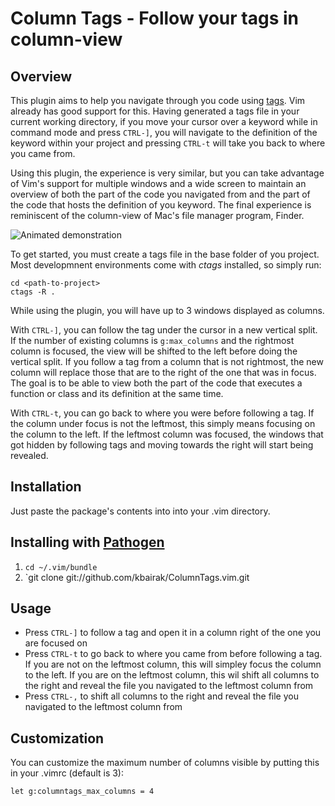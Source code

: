 # Column Tags - Follow your tags in column-view

## Overview

This plugin aims to help you navigate through you code using
[tags](http://ctags.sourceforge.net/). Vim already has good support for this.
Having generated a tags file in your current working directory, if you move
your cursor over a keyword while in command mode and press `CTRL-]`, you will
navigate to the definition of the keyword within your project and pressing
`CTRL-t` will take you back to where you came from.

Using this plugin, the experience is very similar, but you can take advantage
of Vim's support for multiple windows and a wide screen to maintain an overview
of both the part of the code you navigated from and the part of the code that
hosts the definition of you keyword. The final experience is reminiscent of the
column-view of Mac's file manager program, Finder.

![Animated demonstration](https://cloud.githubusercontent.com/assets/8060970/6943578/e60f09c0-d886-11e4-8bd4-cbd080dd551a.gif)

To get started, you must create a tags file in the base folder of you project.
Most developmnent environments come with *ctags* installed, so simply run:

    cd <path-to-project>
    ctags -R .

While using the plugin, you will have up to 3 windows displayed as columns.

With `CTRL-]`, you can follow the tag under the cursor in a new vertical split.
If the number of existing columns is `g:max_columns` and the rightmost column
is focused, the view will be shifted to the left before doing the vertical
split. If you follow a tag from a column that is not rightmost, the new column
will replace those that are to the right of the one that was in focus. The goal
is to be able to view both the part of the code that executes a function or
class and its definition at the same time.

With `CTRL-t`, you can go back to where you were before following a tag. If the
column under focus is not the leftmost, this simply means focusing on the
column to the left. If the leftmost column was focused, the windows that got
hidden by following tags and moving towards the right will start being
revealed.


## Installation

Just paste the package's contents into into your .vim directory.


## Installing with [Pathogen](https://github.com/tpope/vim-pathogen)

1. `cd ~/.vim/bundle`
2. `git clone git://github.com/kbairak/ColumnTags.vim.git


## Usage

- Press `CTRL-]` to follow a tag and open it in a column right of the one you
  are focused on
- Press `CTRL-t` to go back to where you came from before following a tag. If
  you are not on the leftmost column, this will simpley focus the column to the
  left. If you are on the leftmost column, this wil shift all columns to the
  right and reveal the file you navigated to the leftmost column from
- Press `CTRL-,` to shift all columns to the right and reveal the file you
  navigated to the leftmost column from


## Customization

You can customize the maximum number of columns visible by putting this in your
.vimrc (default is 3):

    let g:columntags_max_columns = 4


